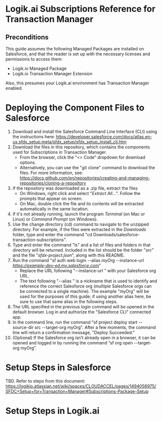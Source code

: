 # Logik.ai Subscriptions Reference for Transaction Manager

## Preconditions
This guide assumes the following Managed Packages are installed on Salesforce, and that the reader is set up with the necessary licenses and permissions to access them:
- Logik.io Managed Package
- Logik.io Transaction Manager Extension

Also, this presumes your Logik.ai environment has Transaction Manager enabled.

# Deploying the Component Files to Salesforce

1. Download and install the Salesforce Command Line Interface (CLI) using the instructions here: https://developer.salesforce.com/docs/atlas.en-us.sfdx_setup.meta/sfdx_setup/sfdx_setup_install_cli.htm
2. Download the files in this repository, which contains the components used for Subscriptions in Transaction Manager.
   - From the browser, click the "<> Code" dropdown for download options.
   - Alternatively, you can use the "git clone" command to download the files. For more information, see: https://docs.github.com/en/repositories/creating-and-managing-repositories/cloning-a-repository
3. If the repository was downloaded as a .zip file, extract the files
   - On Windows, right click and select "*Extract All...*". Follow the prompts that appear on screen.
   - On Mac, double click the file and its contents will be extracted automatically in the same location.
4. If it's not already running, launch the program *Terminal* (on Mac or Linux) or *Command Prompt* (on Windows).
5. Use the change directory (cd) command to navigate to the unzipped directory. For example, if the files were extracted in the *Downloads* folder, type and enter the command "cd Downloads/salesforce-transaction-subscriptions".
6. Type and enter the command "ls" and a list of files and folders in that directory will be returned. Included in the list should be the folder "*src*" and the file "*sfdx-project.json*", along with this README.
7. Run the command "sf auth web login --alias *myOrg* --instance-url *https://example-dev-ed.my.salesforce.com*"
   - Replace the URL following "--instance-url " with your Salesforce org URL.
   - The text following "--alias " is a nickname that is used to identify and reference the correct Salesforce org (multiple Salesforce orgs can be connected to a single machine). The example "myOrg" will be used for the purposes of this guide; if using another alias here, be sure to use that same alias in the following steps.
8. The URL specified in the previous login command will be opened in the default browser. Log in and authorize the "Salesforce CLI" connected app.
9. In the command line, run the command "sf project deploy start --source-dir src --target-org myOrg". After a few moments, the command line will return a confirmation message, "Deploy Succeeded."
10. (Optional) If the Salesforce org isn’t already open in a browser, it can be opened and logged in by running the command “sf org open --target-org myOrg”.

# Setup Steps in Salesforce
TBD. Refer to steps from this document: https://logikio.atlassian.net/wiki/spaces/CLOUDACCEL/pages/1494056975/SFDC+Setup+for+Transaction+Manager#Subscriptions-Package-Setup

# Setup Steps in Logik.ai
